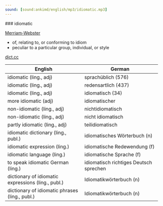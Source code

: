 ```yaml
---
sound: [sound:ankimd/english/mp3/idiomatic.mp3]
---
```


\### idiomatic

[Merriam-Webster](https://www.merriam-webster.com/dictionary/idiomatic)

- of, relating to, or conforming to idiom
- peculiar to a particular group, individual, or style

[dict.cc](https://www.dict.cc/idiomatic)

| English        | German       |
| -------------- | ------------ |
| idiomatic (ling., adj) | sprachüblich (576) |
| idiomatic (ling., adj) | redensartlich (437) |
| idiomatic (ling., adj) | idiomatisch (34) |
| more idiomatic (adj) | idiomatischer |
| non-idiomatic (ling., adj) | nichtidiomatisch |
| non-idiomatic (ling., adj) | nicht idiomatisch |
| partly idiomatic (ling., adj) | teilidiomatisch |
| idiomatic dictionary (ling., publ.) | idiomatisches Wörterbuch (n) |
| idiomatic expression (ling.) | idiomatische Redewendung (f) |
| idiomatic language (ling.) | idiomatische Sprache (f) |
| to speak idiomatic German (ling.) | idiomatisch richtiges Deutsch sprechen |
| dictionary of idiomatic expressions (ling., publ.) | Idiomatikwörterbuch (n) |
| dictionary of idiomatic phrases (ling., publ.) | Idiomatikwörterbuch (n) |
